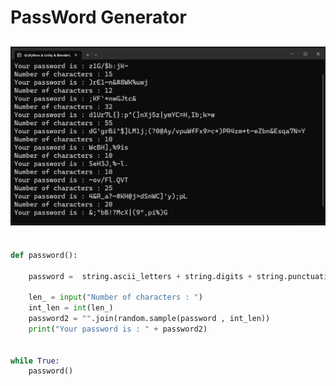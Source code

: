 
# **PassWord Generator**

## ![txt2img-stable2](Src/PICK.png)

```python

def password():
    
    password =  string.ascii_letters + string.digits + string.punctuation

    len_ = input("Number of characters : ")
    int_len = int(len_)
    password2 = "".join(random.sample(password , int_len))
    print("Your password is : " + password2)
    

while True:
    password()
    
```